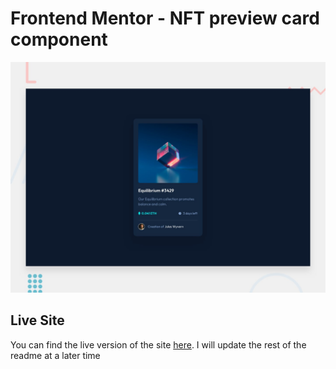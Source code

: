 # Frontend Mentor - NFT preview card component

![Design preview for the NFT preview card component coding challenge](./desktop-preview.jpg)

## Live Site

You can find the live version of the site [here](https://62e80f8ab8fa8f00c5024b0f--cozy-vacherin-1168da.netlify.app/). I will update the rest of the readme at a later time
